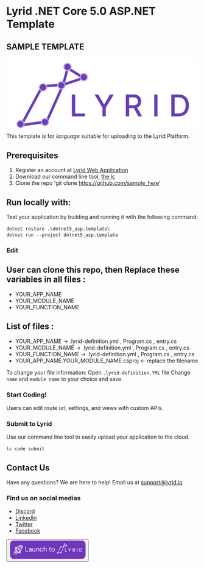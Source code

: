 ﻿# Lyrid .NET Core 5.0 ASP.NET Template

## SAMPLE TEMPLATE
![hi](/dotnet5_asp.template/wwwroot/assets/img/lyrid_logo_large.png)
This template is for _language_ suitable for uploading to the Lyrid Platform.

## Prerequisites 
1. Register an account at [Lyrid Web Application](https://app.beta.lyrid.io/) 
2. Download our command line tool, [the lc](https://docs.lyrid.io/initialization)
3. Clone the repo 'git clone https://github.com/sample_here'

## Run locally with:
Test your application by building and running it with the following command:
```
dotnet restore .\dotnet5_asp.template\
dotnet run --project dotnet5_asp.template
```

### Edit 

## User can clone this repo, then Replace these variables in all files :
- YOUR_APP_NAME
- YOUR_MODULE_NAME
- YOUR_FUNCTION_NAME

## List of files :
- YOUR_APP_NAME -> .lyrid-definition.yml , Program.cs , entry.cs
- YOUR_MODULE_NAME -> .lyrid-definition.yml , Program.cs , entry.cs
- YOUR_FUNCTION_NAME -> .lyrid-definition.yml , Program.cs , entry.cs
- YOUR_APP_NAME.YOUR_MODULE_NAME.csproj <- replace the filename

To change your file information:
Open ```.lyrid-definition.YML``` file
Change ```name``` and ```module name``` to your choice and save.

### Start Coding!
Users can edit route url, settings, and views with custom APIs. 

### Submit to Lyrid 
Use our command line tool to easily upload your application to the cloud.
```
lc code submit
```

## Contact Us
Have any questions? We are here to help!
Email us at support@lyrid.io  

### Find us on social medias
- [Discord](https://discord.com/invite/xtCCtc9WAX)
- [LinkedIn](https://www.linkedin.com/company/lyrid/?viewAsMember=true)
- [Twitter](https://twitter.com/LyridInc)
- [Facebook](https://www.facebook.com/lyridinc)

<a href="https://app.lyrid.io/login?one-click-deploy=true&origin=github&repository-url=https://github.com/LyridInc/ASP-DotNETCore5.0-Template.git&env=empty&project-type=ASP-DotNETCore5.0&repo-name=ASP-DotNETCore5.0-Template">
  <button>
    <img src="/dotnet5_asp.template/wwwroot/assets/svg/ocd_deploy_to_lyrid.svg" style="height: 50px; width:200px;"/>
  </button>
</a>